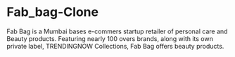 
# Fab_bag-Clone
Fab Bag is a Mumbai bases e-commers startup retailer of personal care and Beauty products. Featuring nearly 100 overs brands, along with its own private label, TRENDINGNOW Collections, Fab Bag offers beauty products.
